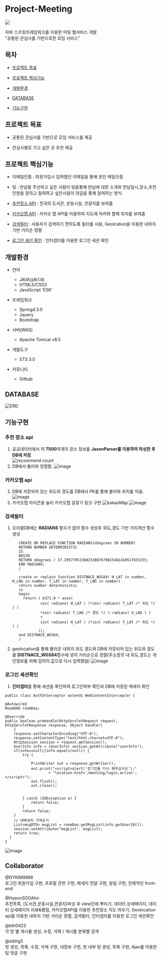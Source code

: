 # Project-Meeting
<img src="https://user-images.githubusercontent.com/77277946/124152008-17106280-dace-11eb-99fa-2fb8c6ed6132.png" width="width 300" height="height 150">

자바 스프링프레임워크를 이용한 미팅 웹서비스 개발<br/>
"공통된 관심사를 기반으로한 모임 서비스"


## 목차
  - [프로젝트 목표](#프로젝트-목표)


  - [프로젝트 핵심기능](#프로젝트-핵심기능)


  - [개발환경](#개발환경)


  - [DATABASE](#database)


  - [기능구현](#기능구현)



## 프로젝트 목표
  - 공통된 관심사를 기반으로 모임 서비스를 제공


  - 관심사별로 가고 싶은 곳 추천 제공



## 프로젝트 핵심기능
  - 이메일인증 : 회원가입시 입력했던 이메일을 통해 본인 메일인증


  - 팅 :  만남을 주선하고 싶은 사람이 팅을통해 만남에 대한 소개와 만남일시,장소,추천인원을 정하고 참여하고 싶은사람이 댓글을 통해 참여하는 방식


  - [추천장소 API](#추천-장소-api) : 전국의 도서관, 운동시설, 관광지를 보여줌


  - [카카오맵 API](#카카오맵-api) : 카카오 맵 API를 이용하여 지도에 마커와 함께 위치를 보여줌


  - [검색필터](#검색필터) : 사용자가 검색하기 편하도록 필터를 사용, Geolcation을 이용한 내위치 기반 거리순 정렬


  - [로그인 세션 확인](#로그인-세션확인) : 인터셉터를 이용한 로그인 세션 확인

## 개발환경
  - 언어
    * JAVA(jdk1.6)
    * HTML5/CSS3
    * JavaScript 'ES6'


  - 프레임워크
    * Spring4.3.0
    * Jquery
    * Bootstrap


  - 서버(WAS)
    * Apache Tomcat v8.5


  - 개발도구
    * STS 3.0


  - 커뮤니티
    * Github



## DATABASE
![ERD](https://user-images.githubusercontent.com/77277946/124152011-1972bc80-dace-11eb-84c0-b5ec6e570a96.png)




## 기능구현

  ### 추천 장소 api
  1. 공공데이터에서 약 **7500**여개의 장소 정보를 **JasonParser를 이용하여 파싱한 후 DB에 저장**.<br/>
![recommend count](https://user-images.githubusercontent.com/77277946/124158790-4e364200-dad5-11eb-98e4-cdc59f5cf3ec.png)
  2. DB에서 불러와 정렬함.
![image](https://user-images.githubusercontent.com/77277946/124162411-5c865d00-dad9-11eb-93e8-aafdfe4cca9d.png)

  ### 카카오맵 api
  1. DB에 저장되어 있는 위도와 경도를 DB에서 PK를 통해 불러와 위치를 띄움.
![image](https://user-images.githubusercontent.com/77277946/124162457-6b6d0f80-dad9-11eb-92e9-782ec1ace3ac.png)
  2. 카카오맵 아이콘을 눌러 카카오맵 길찾기 링크 구현
    ![kakaoMap](https://user-images.githubusercontent.com/77277946/124160227-01ec0180-dad7-11eb-8051-0e6e0cf1e92b.png)
![image](https://user-images.githubusercontent.com/77277946/124162491-7889fe80-dad9-11eb-9656-0a73a757bdf3.png)
    
  ### 검색필터
  1. 오라클DB에는 **RADIANS** 함수가 없어 함수 생성후 위도,경도 기반 거리계산 함수생성 
     
            CREATE OR REPLACE FUNCTION RADIANS(nDegrees IN NUMBER) 
            RETURN NUMBER DETERMINISTIC 
            IS
            BEGIN
            RETURN nDegrees / 57.29577951308232087679815481410517033235;
            END RADIANS;
            /

            create or replace function DISTNACE_WGS84( H_LAT in number, H_LNG in number, T_LAT in number, T_LNG in number)
            return number deterministic
            is
            begin
              return ( 6371.0 * acos(  
                      cos( radians( H_LAT ) )*cos( radians( T_LAT /* 위도 */ ) )
                      *cos( radians( T_LNG /* 경도 */ )-radians( H_LNG ) )
                      +
                      sin( radians( H_LAT ) )*sin( radians( T_LAT /* 위도 */ ) )        
                     ));
            end DISTNACE_WGS84;
            /
      
  2. geolocation을 통해 불러온 내위치 위도 경도와 DB에 저장되어 있는 위도와 경도를 **DISTNACE_WGS84**함수에 넣어 거리순으로 정렬(주소창의 내 위도,경도는 개인정보를 위해 임의의 값으로 다시 입력했음)
      ![image](https://user-images.githubusercontent.com/77277946/124162817-de768600-dad9-11eb-95a1-2eb9e5c6fa5d.png)


  ### 로그인 세션확인
  1. **인터셉터**를 통해 세션을 확인하여 로그인여부 확인과 DB에 저장된 메세지 확인

    public class AuthInterceptor extends WebContentInterceptor {
	
	@Autowired
	RoomDAO roomDao;
	
	@Override
	public boolean preHandle(HttpServletRequest request, HttpServletResponse response, Object handler)
		{
		response.setCharacterEncoding("UTF-8");
		response.setContentType("text/html;charset=UTF-8");
		HttpSession session = request.getSession();
		UserInfo info = (UserInfo) session.getAttribute("userInfo");
		if(info==null||info.equals(null)) {
			try {
				
				PrintWriter out = response.getWriter();
				out.print("<script>alert('로그인을 다시 해주십시오');"
						+ "location.href='/meeting/login.action';</script>");
				out.flush();
				out.close();
				
				
			} catch (IOException e) {
				return false;
			}
			return false;
		}
		// 내메세지 가져오기
		List<msgDTO> msgList = roomDao.getMsgList(info.getUserId());
		session.setAttribute("msgList", msgList);
		return true;
	  }
    }
  
  ![image](https://user-images.githubusercontent.com/77277946/124163872-04505a80-dadb-11eb-9f15-0d8def116851.png)
## Collaborator
@DYKIM9866<br>
로그인 회원가입 구현, 프로필 관련 구현, 메세지 전달 구현, 알림 구현, 전체적인 front-end

@HyeonSOOAhn<br>
추천목록, (도서관,운동시설,관광지)파싱 후 view단에 뿌리기, 데이터 상세페이지, 데이터 상세페이지 리뷰&평점, 카카오맵API를 이용한 추천장소 지도 띄우기, Geolocation api를 이용한 내위치 기반 거리순 정렬, 검색필터, 인터셉터를 이용한 로그인 세션확인 

@kth0423<br>
각 방 별 게시물 생성, 수정, 삭제 / 게시물 분류별 검색 

@stbhg5<br>
방 생성, 목록, 수정, 삭제 구현,  내정보 구현, 방 내부 팅 생성, 목록 구현, Ajax를 이용한 팅 댓글 구현


